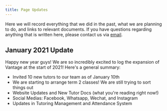 ```yaml
---
title: Page Updates
---
```



Here we will record everything that we did in the past, what we are planning to do, and links to relevant documents. If you have questions regarding anything that is written here, please contact us via [email](mailto:tutoring.vantage@gmail.com).
<br>

## January 2021 Update

Happy new year guys! We are so incredibly excited to log the expansion of Vantage at the start of 2021! Here's a general summary:

- Invited 10 new tutors to our team as of January 10th
- We are starting to arrange term 2 classes! We are still trying to sort things out
- Website Updates and New Tutor Docs (what you're reading right now!)
- Social Medias: Facebook, Whatsapp, Wechat, and Instagram
- Updates in Tutoring Management and Attendance System